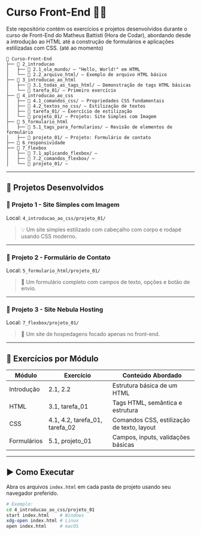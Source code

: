 # Curso Front-End 👨‍💻

Este repositório contém os exercícios e projetos desenvolvidos durante o curso de Front-End do Matheus Battisti (Hora de Codar), abordando desde a introdução ao HTML até a construção de formulários e aplicações estilizadas com CSS. (até ao momento)

```
📂 Curso-Front-End
├── 📁 2_introducao
│   ├── 📄 2.1_ola_mundo/ — "Hello, World!" em HTML
│   └── 📄 2.2_arquivo_html/ — Exemplo de arquivo HTML básico  
├── 📁 3_introducao_ao_html
│   ├── 📄 3.1_todas_as_tags_html/ — Demonstração de tags HTML básicas
│   └── 📄 tarefa_01/ — Primeiro exercício
├── 📁 4_introducao_ao_css
│   ├── 📄 4.1_comandos_css/ — Propriedades CSS fundamentais
│   ├── 📄 4.2_textos_no_css/ — Estilização de textos
│   ├── 📄 tarefa_01/ — Exercício de estilização
│   └── 📄 projeto_01/ — Projeto: Site Simples com Imagem
├── 📁 5_formulario_html
│   ├── 📄 5.1_tags_para_formularios/ — Revisão de elementos de formulário
│   ├── 📄 projeto_01/ — Projeto: Formulário de contato
├── 📁 6_responsividade
├── 📁 7_flexbox
│   ├── 📄 7.1_aplicando_flexbox/ —
│   ├── 📄 7.2_comandos_flexbox/ —
│   └── 📄 projeto_01/ — 
```
---

## 💼 Projetos Desenvolvidos

### 📌 Projeto 1 - Site Simples com Imagem
Local: `4_introducao_ao_css/projeto_01/`

> 💡 Um site simples estilizado com cabeçalho com corpo e rodapé usando CSS moderno.

---

### 📌 Projeto 2 - Formulário de Contato  
Local: `5_formulario_html/projeto_01/`

> 💬 Um formulário completo com campos de texto, opções e botão de envio.

---

### 📌 Projeto 3 - Site Nebula Hosting
Local: `7_flexbox/projeto_01/`

> 💬 Um site de hospedagens focado apenas no front-end.

---

## 🧪 Exercícios por Módulo

| Módulo                   | Exercício                     | Conteúdo Abordado                         |
|--------------------------|-------------------------------|-------------------------------------------|
| Introdução               | 2.1, 2.2                      | Estrutura básica de um HTML               |
| HTML                     | 3.1, tarefa_01                | Tags HTML, semântica e estrutura          |
| CSS                      | 4.1, 4.2, tarefa_01, tarefa_02| Comandos CSS, estilização de texto, layout|
| Formulários              | 5.1, projeto_01               | Campos, inputs, validações básicas        |

---

## ▶️ Como Executar

Abra os arquivos `index.html` em cada pasta de projeto usando seu navegador preferido.

```bash
# Exemplo:
cd 4_introducao_ao_css/projeto_01
start index.html    # Windows
xdg-open index.html # Linux
open index.html     # macOS
